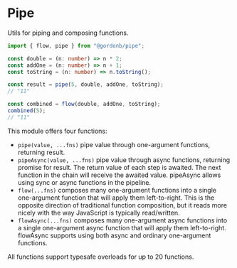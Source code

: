# Pipe

Utils for piping and composing functions.

```typescript
import { flow, pipe } from "@gordonb/pipe";

const double = (n: number) => n * 2;
const addOne = (n: number) => n + 1;
const toString = (n: number) => n.toString();

const result = pipe(5, double, addOne, toString);
// "11"

const combined = flow(double, addOne, toString);
combined(5);
// "11"
```

This module offers four functions:

- `pipe(value, ...fns)` pipe value through one-argument functions, returning
  result.
- `pipeAsync(value, ...fns)` pipe value through async functions, returning
  promise for result. The return value of each step is awaited. The next
  function in the chain will receive the awaited value. pipeAsync allows using
  sync or async functions in the pipeline.
- `flow(...fns)` composes many one-argument functions into a single one-argument
  function that will apply them left-to-right. This is the opposite direction of
  traditional function composition, but it reads more nicely with the way
  JavaScript is typically read/written.
- `flowAsync(...fns)` composes many one-argument async functions into a single
  one-argument async function that will apply them left-to-right. flowAsync
  supports using both async and ordinary one-argument functions.

All functions support typesafe overloads for up to 20 functions.
